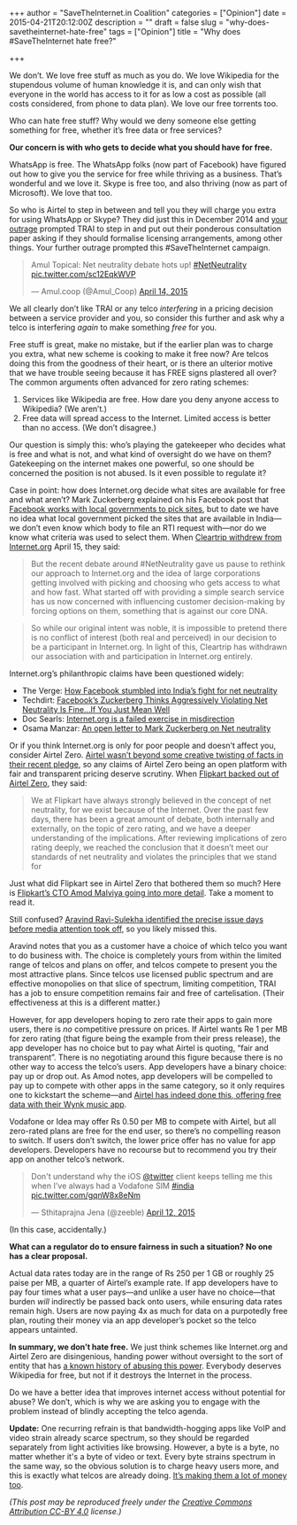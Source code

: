 +++
author = "SaveTheInternet.in Coalition"
categories = ["Opinion"]
date = 2015-04-21T20:12:00Z
description = ""
draft = false
slug = "why-does-savetheinternet-hate-free"
tags = ["Opinion"]
title = "Why does #SaveTheInternet hate free?"

+++


We don’t. We love free stuff as much as you do. We love Wikipedia for the stupendous volume of human knowledge it is, and can only wish that everyone in the world has access to it for as low a cost as possible (all costs considered, from phone to data plan). We love our free torrents too.

Who can hate free stuff? Why would we deny someone else getting something for free, whether it’s free data or free services?

**Our concern is with who gets to decide what you should have for free.**

WhatsApp is free. The WhatsApp folks (now part of Facebook) have figured out how to give you the service for free while thriving as a business. That’s wonderful and we love it. Skype is free too, and also thriving (now as part of Microsoft). We love that too.

So who is Airtel to step in between and tell you they will charge you extra for using WhatsApp or Skype? They did just this in December 2014 and [your outrage](http://www.medianama.com/2014/12/223-a-new-vocabulary-for-internet-access-in-india-via-futureairtelcharges/) prompted TRAI to step in and put out their ponderous consultation paper asking if they should formalise licensing arrangements, among other things. Your further outrage prompted this #SaveTheInternet campaign.

<blockquote class="twitter-tweet" lang="en"><p>Amul Topical: Net neutrality debate hots up! <a href="https://twitter.com/hashtag/NetNeutrality?src=hash">#NetNeutrality</a> <a href="http://t.co/sc12EqkWVP">pic.twitter.com/sc12EqkWVP</a></p>&mdash; Amul.coop (@Amul_Coop) <a href="https://twitter.com/Amul_Coop/status/587850427485421569">April 14, 2015</a></blockquote>
<script async src="//platform.twitter.com/widgets.js" charset="utf-8"></script>

We all clearly don’t like TRAI or any telco *interfering* in a pricing decision between a service provider and you, so consider this further and ask why a telco is interfering *again* to make something *free* for you.

Free stuff is great, make no mistake, but if the earlier plan was to charge you extra, what new scheme is cooking to make it free now? Are telcos doing this from the goodness of their heart, or is there an ulterior motive that we have trouble seeing because it has FREE signs plastered all over? The common arguments often advanced for zero rating schemes:

1. Services like Wikipedia are free. How dare you deny anyone access to Wikipedia? (We aren’t.)
2. Free data will spread access to the Internet. Limited access is better than no access. (We don’t disagree.)

Our question is simply this: who’s playing the gatekeeper who decides what is free and what is not, and what kind of oversight do we have on them? Gatekeeping on the internet makes one powerful, so one should be concerned the position is not abused. Is it even possible to regulate it?

Case in point: how does Internet.org decide what sites are available for free and what aren’t? Mark Zuckerberg explained on his Facebook post that [Facebook works with local governments to pick sites](http://www.reddit.com/r/india/comments/32x7mi/facebookzuckerberg_claims_that_they_consulted/), but to date we have no idea what local government picked the sites that are available in India—we don’t even know which body to file an RTI request with—nor do we know what criteria was used to select them. When [Cleartrip withdrew from Internet.org](http://blog.cleartrip.com/2015/04/15/cleartrip-is-standing-up-for-netneutrality/) April 15, they said:

> But the recent debate around #NetNeutrality gave us pause to rethink our approach to Internet.org and the idea of large corporations getting involved with picking and choosing who gets access to what and how fast. What started off with providing a simple search service has us now concerned with influencing customer decision-making by forcing options on them, something that is against our core DNA.

> So while our original intent was noble, it is impossible to pretend there is no conflict of interest (both real and perceived) in our decision to be a participant in Internet.org. In light of this, Cleartrip has withdrawn our association with and participation in Internet.org entirely.

Internet.org’s philanthropic claims have been questioned widely:

* The Verge: [How Facebook stumbled into India’s fight for net neutrality](http://www.theverge.com/2015/4/20/8456943/india-net-neutrality-facebook-internet-org-zero-rating)
* Techdirt: [Facebook’s Zuckerberg Thinks Aggressively Violating Net Neutrality Is Fine...If You Just Mean Well](https://www.techdirt.com/blog/netneutrality/articles/20150417/10581930699/facebooks-zuckerberg-thinks-aggressively-violating-net-neutrality-is-fineif-you-just-mean-well.shtml)
* Doc Searls: [Internet.org is a failed exercise in misdirection](http://blogs.law.harvard.edu/doc/2015/04/18/internet-org-is-a-failed-exercise-in-misdirection/)
* Osama Manzar: [An open letter to Mark Zuckerberg on Net neutrality](http://www.livemint.com/Opinion/NHdyVN9njNBvUtisGhTXSI/An-open-letter-to-Mark-Zuckerberg-on-net-neutrality.html)

Or if you think Internet.org is only for poor people and doesn’t affect you, consider Airtel Zero. [Airtel wasn’t beyond some creative twisting of facts in their recent pledge](http://blog.savetheinternet.in/airtelpledge/), so any claims of Airtel Zero being an open platform with fair and transparent pricing deserve scrutiny. When [Flipkart backed out of Airtel Zero](http://www.nextbigwhat.com/flipkart-airtel-zero-2-297/), they said:

> We at Flipkart have always strongly believed in the concept of net neutrality, for we exist because of the Internet. Over the past few days, there has been a great amount of debate, both internally and externally, on the topic of zero rating, and we have a deeper understanding of the implications. After reviewing implications of zero rating deeply, we reached the conclusion that it doesn’t meet our standards of net neutrality and violates the principles that we stand for

Just what did Flipkart see in Airtel Zero that bothered them so much? Here is [Flipkart’s CTO Amod Malviya going into more detail](https://medium.com/@amod/the-broken-analogy-toll-free-vs-zero-rating-c4a8cd383e69). Take a moment to read it.

Still confused? [Aravind Ravi-Sulekha identified the precise issue days before media attention took off](http://inc42.com/buzz/how-indian-telcos-are-planning-to-hijack-the-open-internet-cripple-the-startup-ecosystem/), so you likely missed this.

Aravind notes that you as a customer have a choice of which telco you want to do business with. The choice is completely yours from within the limited range of telcos and plans on offer, and telcos compete to present you the most attractive plans. Since telcos use licensed public spectrum and are effective monopolies on that slice of spectrum, limiting competition, TRAI has a job to ensure competition remains fair and free of cartelisation. (Their effectiveness at this is a different matter.)

However, for app developers hoping to zero rate their apps to gain more users, there is *no* competitive pressure on prices. If Airtel wants Re 1 per MB for zero rating (that figure being the example from their press release), the app developer has no choice but to pay what Airtel is quoting, “fair and transparent”. There is no negotiating around this figure because there is no other way to access the telco’s users. App developers have a binary choice: pay up or drop out. As Amod notes, app developers will be compelled to pay up to compete with other apps in the same category, so it only requires one to kickstart the scheme—and [Airtel has indeed done this, offering free data with their Wynk music app](https://storify.com/nixxin/zero-rating-bullshit).

Vodafone or Idea may offer Rs 0.50 per MB to compete with Airtel, but all zero-rated plans are free for the end user, so there’s no compelling reason to switch. If users don’t switch, the lower price offer has no value for app developers. Developers have no recourse but to recommend you try their app on another telco’s network.

<blockquote class="twitter-tweet" lang="en"><p>Don&#39;t understand why the iOS <a href="https://twitter.com/twitter">@twitter</a> client keeps telling me this when I&#39;ve always had a Vodafone SIM <a href="https://twitter.com/hashtag/india?src=hash">#india</a> <a href="http://t.co/gqnW8x8eNm">pic.twitter.com/gqnW8x8eNm</a></p>&mdash; Sthitaprajna Jena (@zeeble) <a href="https://twitter.com/zeeble/status/587319044421783552">April 12, 2015</a></blockquote>
<script async src="//platform.twitter.com/widgets.js" charset="utf-8"></script>

(In this case, accidentally.)

**What can a regulator do to ensure fairness in such a situation? No one has a clear proposal.**

Actual data rates today are in the range of Rs 250 per 1 GB or roughly 25 paise per MB, a quarter of Airtel’s example rate. If app developers have to pay four times what a user pays—and unlike a user have no choice—that burden *will* indirectly be passed back onto users, while ensuring data rates remain high. Users are now paying 4x as much for data on a purpotedly free plan, routing their money via an app developer’s pocket so the telco appears untainted.

**In summary, we don’t hate free.** We just think schemes like Internet.org and Airtel Zero are disingenious, handing power without oversight to the sort of entity that has [a known history of abusing this power](http://www.thequint.com/2015/apr/15/after-my-cable-massacre-i-punch-for-net-neutrality). Everybody deserves Wikipedia for free, but not if it destroys the Internet in the process.

Do we have a better idea that improves internet access without potential for abuse? We don’t, which is why we are asking you to engage with the problem instead of blindly accepting the telco agenda.

**Update:** One recurring refrain is that bandwidth-hogging apps like VoIP and video strain already scarce spectrum, so they should be regarded separately from light activities like browsing. However, a byte is a byte, no matter whether it's a byte of video or text. Every byte strains spectrum in the same way, so the obvious solution is to charge heavy users more, and this is exactly what telcos are already doing. [It’s making them a lot of money too](http://capitalmind.in/2015/04/telecom-companies-are-not-losing-money-to-data-services-the-net-neutrality-debate/).

*(This post may be reproduced freely under the [Creative Commons Attribution CC-BY 4.0](http://creativecommons.org/licenses/by/4.0/) license.)*


